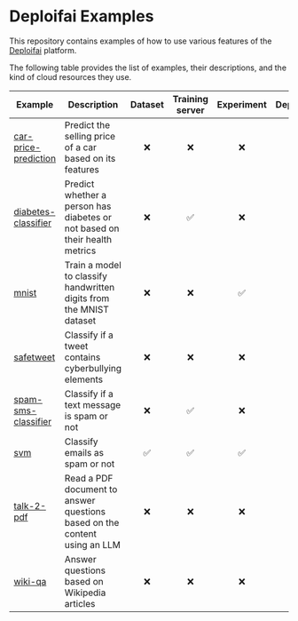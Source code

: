 # Deploifai Examples

This repository contains examples of how to use various features 
of the [Deploifai](https://deploif.ai) platform.

The following table provides the list of examples, their descriptions, and the kind of cloud resources they use.

| Example                                      | Description                                                                | Dataset | Training server | Experiment | Deployment |
|----------------------------------------------|----------------------------------------------------------------------------|:---:|:---:|:---:|:---:|
| [car-price-prediction](car-price-prediction) | Predict the selling price of a car based on its features                   | ❌ | ❌ | ❌ | ✅ |
| [diabetes-classifier](diabetes-classifier)   | Predict whether a person has diabetes or not based on their health metrics | ❌ | ✅ | ❌ | ✅ |
| [mnist](mnist)                               | Train a model to classify handwritten digits from the MNIST dataset        | ❌ | ❌ | ✅ | ❌ |
| [safetweet](safetweet)                       | Classify if a tweet contains cyberbullying elements                        | ❌ | ❌ | ❌ | ✅ |
| [spam-sms-classifier](spam-sms-classifier)   | Classify if a text message is spam or not                                  | ❌ | ✅ | ❌ | ✅ |
| [svm](svm)                                   | Classify emails as spam or not                                             | ✅ | ✅ | ✅ | ❌ |
| [talk-2-pdf](talk-2-pdf)                     | Read a PDF document to answer questions based on the content using an LLM  | ❌ | ❌ | ❌ | ✅ |
| [wiki-qa](wiki-qa)                           | Answer questions based on Wikipedia articles                               | ❌ | ❌ | ❌ | ✅ |

